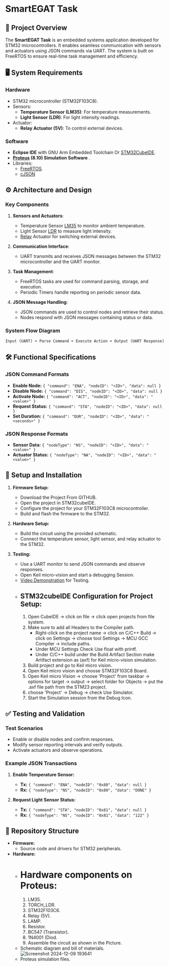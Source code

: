 # SmartEGAT Task

## 📖 Project Overview
The **SmartEGAT Task** is an embedded systems application developed for STM32 microcontrollers. 
It enables seamless communication with sensors and actuators using JSON commands via UART. 
The system is built on FreeRTOS to ensure real-time task management and efficiency.

## 🖥️ System Requirements
### Hardware
- STM32 microcontroller (STM32F103C8).
- Sensors:
  - **Temperature Sensor (LM35)**: For temperature measurements.
  - **Light Sensor (LDR)**: For light intensity readings.
- Actuator:
  - **Relay Actuator (5V)**: To control external devices.

### Software
- **Eclipse IDE** with GNU Arm Embedded Toolchain Or [STM32CubeIDE](https://www.st.com/en/development-tools/stm32cubeide.html).
- **[Proteus](https://www.labcenter.com/whatsnew/8.10/) (8.10) Simulation Software** .
- Libraries:
  - [FreeRTOS](https://www.freertos.org/Documentation/02-Kernel/01-About-the-FreeRTOS-kernel/01-FreeRTOS-kernel).
  - [cJSON](https://github.com/DaveGamble/cJSON)

## ⚙️ Architecture and Design
### Key Components
1. **Sensors and Actuators**:
   - Temperature Sensor [LM35](https://www.amazon.eg/-/en/Electro-Hub-Temperature-Sensor-LM35/dp/B091DK861W) to monitor ambient temperature.
   - Light Sensor [LDR](https://www.amazon.eg/-/en/Photo-Resistor-Ldr-Light-Sensor-Module/dp/B091C78W45/ref=asc_df_B091C78W45/?tag=egoshpadde-21&linkCode=df0&hvadid=545087933230&hvpos=&hvnetw=g&hvrand=12115307415692333059&hvpone=&hvptwo=&hvqmt=&hvdev=c&hvdvcmdl=&hvlocint=&hvlocphy=9112471&hvtargid=pla-2458632598552&psc=1&mcid=ddea6a350d4b354b90db1f34ed82b923) to measure light intensity.
   - [Relay](https://www.amazon.eg/-/en/Arduino-Relay-Controlling-Home-Devices/dp/B091J8NMMR/ref=asc_df_B091J8NMMR/?tag=egoshpadde-21&linkCode=df0&hvadid=544963489384&hvpos=&hvnetw=g&hvrand=15378659795966451248&hvpone=&hvptwo=&hvqmt=&hvdev=c&hvdvcmdl=&hvlocint=&hvlocphy=9112471&hvtargid=pla-1934966580388&psc=1&mcid=2c485f23b6fa318ab87e198e0f65dd40) Actuator for switching external devices.

2. **Communication Interface**:
   - UART transmits and receives JSON messages between the STM32 microcontroller and the UART monitor.

3. **Task Management**:
   - FreeRTOS tasks are used for command parsing, storage, and execution.
   - Periodic Timers handle reporting on periodic sensor data.

4. **JSON Message Handling**:
   - JSON commands are used to control nodes and retrieve their status.
   - Nodes respond with JSON messages containing status or data.

### System Flow Diagram
```
Input (UART) ➡️ Parse Command ➡️ Execute Action ➡️ Output (UART Response)
```

## 🛠️ Functional Specifications
### JSON Command Formats
- **Enable Node:** `{ "command": "ENA", "nodeID": "<ID>", "data": null }`
- **Disable Node:** `{ "command": "DIS", "nodeID": "<ID>", "data": null }`
- **Activate Node:** `{ "command": "ACT", "nodeID": "<ID>", "data": "<value>" }`
- **Request Status:** `{ "command": "STA", "nodeID": "<ID>", "data": null }`
- **Set Duration:** `{ "command": "DUR", "nodeID": "<ID>", "data": "<seconds>" }`

### JSON Response Formats
- **Sensor Data:** `{ "nodeType": "NS", "nodeID": "<ID>", "data": "<value>" }`
- **Actuator Status:** `{ "nodeType": "NA", "nodeID": "<ID>", "data": "<value>" }`

## 🚀 Setup and Installation
1. **Firmware Setup:**
   - Download the Project From GITHUB.
   - Open the project in STM32cubeIDE.
   - Configure the project for your STM32F103C8 microcontroller.
   - Build and flash the firmware to the STM32.

3. **Hardware Setup:**
   - Build the circuit using the provided schematic.
   - Connect the temperature sensor, light sensor, and relay actuator to the STM32.

4. **Testing:**
   - Use a UART monitor to send JSON commands and observe responses.
   - Open Keil micro-vision and start a debugging Session.
   - [Video Demonstration](https://drive.google.com/drive/u/0/folders/131mmyU037Xqvxbwd14iwhPaWtUSHlOnH) for Testing.
   - ## STM32cubeIDE Configuration for Project Setup:
      1. Open CubeIDE -> click on file -> click open projects from file system.
      2. Make sure to add all Headers to the Compiler path.
         - Right-click on the project name -> click on C/C++ Build -> click on Settings -> choose tool Settings -> MCU GCC Compiler -> include paths.
         - Under MCU Settings Check Use float with printf.
         - Under C/C++ build under the Build Artifact Section make Artifact extension as (axf) for Keil micro-vision simulation.
      3.  Build project and go to Keil micro vision.
      4.  Open Keil micro vision and choose STM32F103C8 Board.
      5.  Open Keil micro Vision -> choose 'Project' from taskbar -> options for target -> output -> select folder for Objects -> put the .axf file path from the STM23 project.
      6.  choose 'Project' -> Debug -> check Use Simulator.
      7.  Start the Simulation session from the Debug Icon.

## ✅ Testing and Validation
### Test Scenarios
- Enable or disable nodes and confirm responses.
- Modify sensor reporting intervals and verify outputs.
- Activate actuators and observe operations.

### Example JSON Transactions
1. **Enable Temperature Sensor:**
   - **Tx:** `{ "command": "ENA", "nodeID": "0x80", "data": null }`
   - **Rx:** `{ "nodeType": "NS", "nodeID": "0x80", "data": "DONE" }`

2. **Request Light Sensor Status:**
   - **Tx:** `{ "command": "STA", "nodeID": "0x81", "data": null }`
   - **Rx:** `{ "nodeType": "NS", "nodeID": "0x81", "data": "122" }`

## 📂 Repository Structure
- **Firmware:**
  - Source code and drivers for STM32 peripherals.
- **Hardware:**
  - # Hardware components on Proteus:
     1. LM35.
     2. TORCH_LDR.
     3. STM32F103C6.
     4. Relay (5V).
     5. LAMP.
     6. Resistor.
     7. BC547 (Transistor).
     8. 1N4001 (Diod.
     9. Assemble the circuit as shown in the Picture.
  - Schematic diagram and bill of materials.
    ![Screenshot 2024-12-09 193641](https://github.com/user-attachments/assets/ff1ad263-7635-4afc-bd14-5c692abf70fd)
  - Proteus simulation files.

